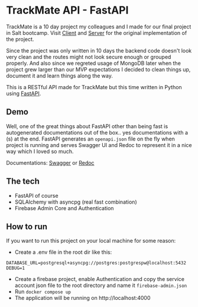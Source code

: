 # TrackMate API - FastAPI

TrackMate is a 10 day project my colleagues and I made for our final project in Salt bootcamp.
Visit [Client](https://github.com/martindospel/final-project-client) and [Server](https://github.com/martindospel/final-project-server) for the original implementation of the project.

Since the project was only written in 10 days the backend code doesn't look very clean and the routes might not look
secure enough or grouped properly. And also since we regreted usage of MongoDB later when the project grew larger than
our MVP expectations I decided to clean things up, document it and learn things along the way.

This is a RESTful API made for TrackMate but this time written in Python using [FastAPI](https://fastapi.tiangolo.com/).

## Demo
Well, one of the great things about FastAPI other than being fast is autogenerated documentations out of the box.. yes documentations with a (s) at the end. FastAPI generates an `openapi.json` file on the fly when project is running and 
serves Swagger UI and Redoc to represent it in a nice way which I loved so much.

Documentations: [Swagger](https://trackmate.deta.dev/docs) or [Redoc](https://trackmate.deta.dev/redoc)

## The tech
* FastAPI of course
* SQLAlchemy with asyncpg (real fast combination)
* Firebase Admin Core and Authentication

## How to run
If you want to run this project on your local machine for some reason:
* Create a .env file in the root dir like this:
```
DATABASE_URL=postgresql+asyncpg://postgres:postgrespw@localhost:5432
DEBUG=1
```
* Create a firebase project, enable Authentication and copy the service account json file to the
root directory and name it `firebase-admin.json`
* Run `docker compose up`
* The application will be running on http://localhost:4000